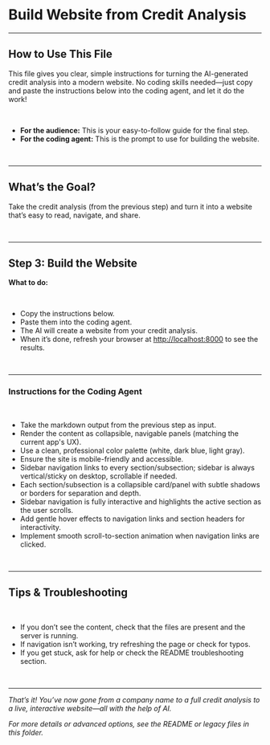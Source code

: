 # Build Website from Credit Analysis

---

## How to Use This File

This file gives you clear, simple instructions for turning the AI-generated credit analysis into a modern website. No coding skills needed—just copy and paste the instructions below into the coding agent, and let it do the work!

 

- **For the audience:** This is your easy-to-follow guide for the final step.
- **For the coding agent:** This is the prompt to use for building the website.

 

---

## What’s the Goal?

Take the credit analysis (from the previous step) and turn it into a website that’s easy to read, navigate, and share.

 

---

## Step 3: Build the Website

**What to do:**

 

- Copy the instructions below.
- Paste them into the coding agent.
- The AI will create a website from your credit analysis.
- When it’s done, refresh your browser at [http://localhost:8000](http://localhost:8000) to see the results.

 

---

### Instructions for the Coding Agent

 

- Take the markdown output from the previous step as input.
- Render the content as collapsible, navigable panels (matching the current app's UX).
- Use a clean, professional color palette (white, dark blue, light gray).
- Ensure the site is mobile-friendly and accessible.
- Sidebar navigation links to every section/subsection; sidebar is always vertical/sticky on desktop, scrollable if needed.
- Each section/subsection is a collapsible card/panel with subtle shadows or borders for separation and depth.
- Sidebar navigation is fully interactive and highlights the active section as the user scrolls.
- Add gentle hover effects to navigation links and section headers for interactivity.
- Implement smooth scroll-to-section animation when navigation links are clicked.

 

---

## Tips & Troubleshooting

 

- If you don’t see the content, check that the files are present and the server is running.
- If navigation isn’t working, try refreshing the page or check for typos.
- If you get stuck, ask for help or check the README troubleshooting section.

 

---

*That’s it! You’ve now gone from a company name to a full credit analysis to a live, interactive website—all with the help of AI.*

*For more details or advanced options, see the README or legacy files in this folder.*

